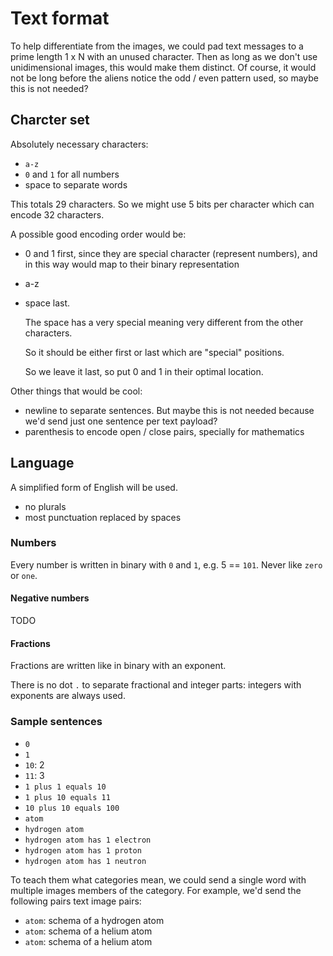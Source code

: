 # Text format

To help differentiate from the images, we could pad text messages to a prime length 1 x N with an unused character. Then as long as we don't use unidimensional images, this would make them distinct. Of course, it would not be long before the aliens notice the odd / even pattern used, so maybe this is not needed?

## Charcter set

Absolutely necessary characters:

- `a-z`
- `0` and  `1` for all numbers
- space to separate words

This totals 29 characters. So we might use 5 bits per character which can encode 32 characters.

A possible good encoding order would be:

-   0 and 1 first, since they are special character (represent numbers), and in this way would map to their binary representation

-   a-z

-   space last.

    The space has a very special meaning very different from the other characters.

    So it should be either first or last which are "special" positions.

    So we leave it last, so put 0 and 1 in their optimal location.

Other things that would be cool:

- newline to separate sentences. But maybe this is not needed because we'd send just one sentence per text payload?
- parenthesis to encode open / close pairs, specially for mathematics

## Language

A simplified form of English will be used.

- no plurals
- most punctuation replaced by spaces

### Numbers

Every number is written in binary with `0` and `1`, e.g. 5 == `101`. Never like `zero` or `one`.

#### Negative numbers

TODO

#### Fractions

Fractions are written like in binary with an exponent.

There is no dot `.` to separate fractional and integer parts: integers with exponents are always used.

### Sample sentences

- `0`
- `1`
- `10`: 2
- `11`: 3
- `1 plus 1 equals 10`
- `1 plus 10 equals 11`
- `10 plus 10 equals 100`
- `atom`
- `hydrogen atom`
- `hydrogen atom has 1 electron`
- `hydrogen atom has 1 proton`
- `hydrogen atom has 1 neutron`

To teach them what categories mean, we could send a single word with multiple images members of the category. For example, we'd send the following pairs text image pairs:

- `atom`: schema of a hydrogen atom
- `atom`: schema of a helium atom
- `atom`: schema of a helium atom

